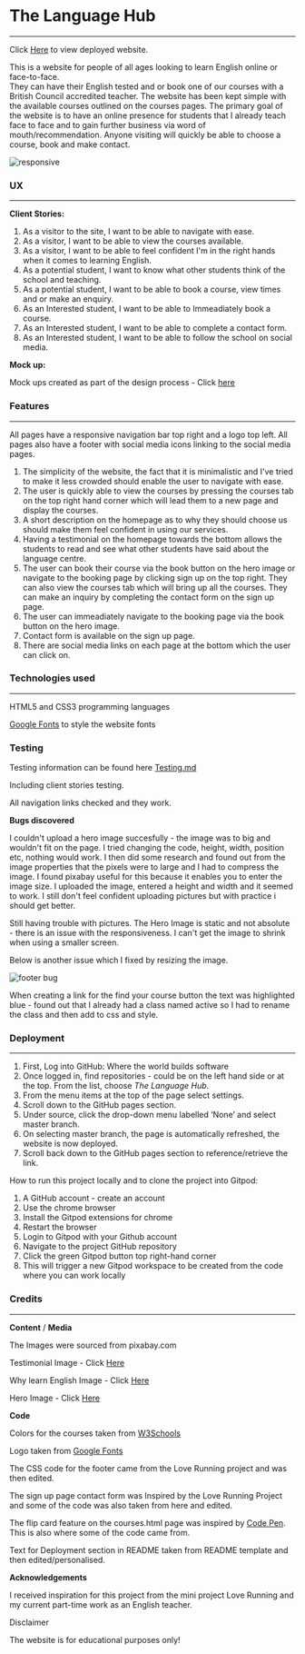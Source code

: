 # The Language Hub 
--------------------------

Click [Here]( https://sirajrafique.github.io/The-Language-Hub/) to view deployed website. 

This is a website for people of all ages looking to learn English online or face-to-face.  
They can have their English tested and or book one of our courses with a British Council accredited teacher. 
The website has been kept simple with the available courses outlined on the courses pages. 
The primary goal of the website is to have an online presence for students that I already teach face to face and to gain further business via word of mouth/recommendation. Anyone visiting will quickly be able to choose a course, book and make contact.  

![responsive](https://user-images.githubusercontent.com/80712910/119545919-3b6c7700-bd8b-11eb-9f77-c831072dc074.PNG)


### UX
------

**Client Stories:**

1. As a visitor to the site, I want to be able to navigate with ease.
2. As a visitor, I want to be able to view the courses available. 
3. As a visitor, I want to be able to feel confident I'm in the right hands when it comes to learning English.
4. As a potential student, I want to know what other students think of the school and teaching. 
5. As a potential student, I want to be able to book a course, view times and or make an enquiry. 
6. As an Interested student, I want to be able to Immeadiately book a course. 
7. As an Interested student, I want to be able to complete a contact form. 
8. As an Interested student, I want to be able to follow the school on social media. 

**Mock up:**

Mock ups created as part of the design process - Click [here](https://github.com/SirajRafique/The-Language-Hub/blob/9449484987aeda6649d5cb29102aebc8848ad003/Wireframes.md)


### Features
------------

All pages have a responsive navigation bar top right and a logo top left. All pages also have a footer with social media icons linking to the social media pages. 



1. The simplicity of the website, the fact that it is minimalistic and I've tried to make it less crowded should enable the user to navigate with ease. 
2. The user is quickly able to view the courses by pressing the courses tab on the top right hand corner which will lead them to a new page and display the courses.
3. A short description on the homepage as to why they should choose us should make them feel confident in using our services. 
4. Having a testimonial on the homepage towards the bottom allows the students to read and see what other students have said about the language centre. 
5. The user can book their course via the book button on the hero image or navigate to the booking page by clicking sign up on the top right. They can also view the courses tab which will bring up all the courses. They can make an inquiry by completing the contact form on the sign up page.
6. The user can immeadiately navigate to the booking page via the book button on the hero image.  
7. Contact form is available on the sign up page.
8. There are social media links on each page at the bottom which the user can click on.  


### Technologies used
---------------------

HTML5 and CSS3 programming languages 

[Google Fonts](https://fonts.google.com/) to style the website fonts


### Testing 

Testing information can be found here [Testing.md](https://github.com/SirajRafique/The-Language-Hub/blob/2ec2066115b5f0714ee6373d4d10b968a0cc2c1a/Testing.md)

Including client stories testing. 

All navigation links checked and they work.  


**Bugs discovered**

I couldn't upload a hero image succesfully - the image was to big and wouldn't fit on the page. I tried changing the code, height, width, position etc, nothing would work. I then did some research and found out from the image properties that the pixels were to large and I had to compress the image. I found pixabay useful for this because it enables you to enter the image size. I uploaded the image, entered a height and width and it seemed to work. I still don't feel confident uploading pictures but with practice i should get better.  

Still having trouble with pictures. The Hero Image is static and not absolute - there is an issue with the responsiveness. I can't get the image to shrink when using a smaller screen. 

Below is another issue which I fixed by resizing the image. 

![footer bug](https://user-images.githubusercontent.com/80712910/119226967-a277fa80-bb03-11eb-82e1-cbcfc56b374a.PNG)

When creating a link for the find your course button the text was highlighted blue - found out that I already had a class named active so I had to rename the class and then add to css and style. 

### Deployment 
--------------

1.	First, Log into GitHub: Where the world builds software
2.	Once logged in, find repositories - could be on the left hand side or at the top. From the list, choose _The Language Hub_.
3.	From the menu items at the top of the page select settings.
4.	Scroll down to the GitHub pages section.
5.	Under source, click the drop-down menu labelled ‘None’ and select master branch. 
6.	On selecting master branch, the page is automatically refreshed, the website is now deployed.
7.	Scroll back down to the GitHub pages section to reference/retrieve the link. 

How to run this project locally and to clone the project into Gitpod:

1.	A GitHub account - create an account
2.	Use the chrome browser
3.	Install the Gitpod extensions for chrome
4.	Restart the browser
5.	Login to Gitpod with your Github account
6.	Navigate to the project GitHub repository
7.	Click the green Gitpod button top right-hand corner
8.	This will trigger a new Gitpod workspace to be created from the code where you can work locally


### Credits
-----------

**Content** / **Media**

The Images were sourced from pixabay.com

Testimonial Image - Click [Here](https://pixabay.com/photos/concentration-curiosity-curious-16032/) 

Why learn English Image - Click [Here](https://pixabay.com/photos/students-computers-laptops-smiling-1807505/)

Hero Image - Click [Here](https://pixabay.com/photos/teacher-property-plant-and-teaching-3765909/)

**Code**

Colors for the courses taken from [W3Schools](https://www.w3schools.com/colors/colors_picker.asp)

Logo taken from [Google Fonts](https://fonts.google.com/)

The CSS code for the footer came from the Love Running project and was then edited. 

The sign up page contact form was Inspired by the Love Running Project and some of the code was also taken from here and edited. 

The flip card feature on the courses.html page was inspired by [Code Pen](https://codepen.io/nicolaspavlotsky/pen/wqGgLO). This is also where some of the code came from. 

Text for Deployment section in README taken from README template and then edited/personalised.

**Acknowledgements**

I received inspiration for this project from the mini project Love Running and my current part-time work as an English teacher. 

Disclaimer

The website is for educational purposes only! 